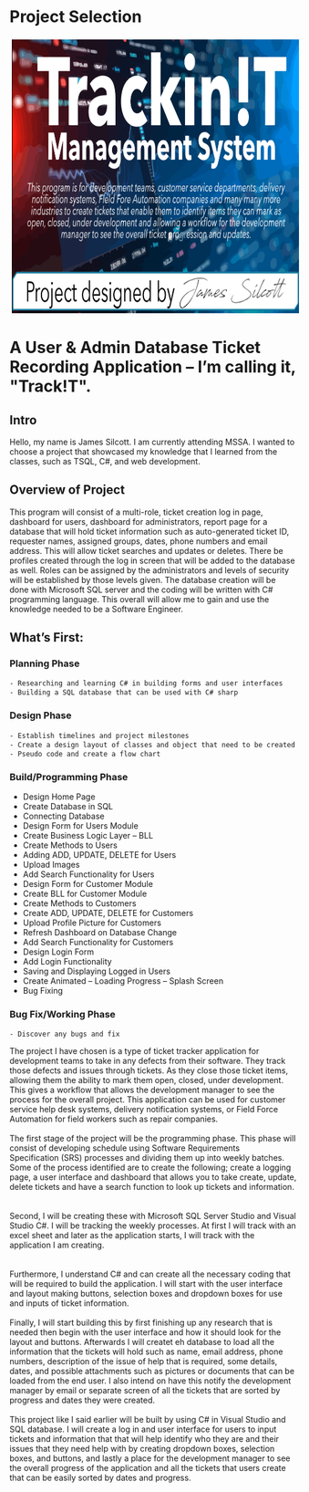 # Project Selection
<img align="Center" height="480px" width="600px" src="https://raw.githubusercontent.com/Silcott/ISTA_Project/master/myProject/Project_Track!T/Pictures/Cover.svg" alt="html" style="vertical-align:top; margin:4px"> 

# A User & Admin Database Ticket Recording Application – I’m calling it, "Track!T".

## Intro
Hello, my name is James Silcott.  I am currently attending MSSA.  I wanted to choose a project that showcased my knowledge that I learned from the classes, such as TSQL, C#, and web development.

## Overview of Project
This program will consist of a multi-role, ticket creation log in page, dashboard for users, dashboard for administrators, report page for a database that will hold ticket information such as auto-generated ticket ID, requester names, assigned groups, dates, phone numbers and email address.  This will allow ticket searches and updates or deletes.  There be profiles created through the log in screen that will be added to the database as well.  Roles can be assigned by the administrators and levels of security will be established by those levels given.  The database creation will be done with Microsoft SQL server and the coding will be written with C# programming language.  This overall will allow me to gain and use the knowledge needed to be a Software Engineer.  

## What’s First:
### Planning Phase
	- Researching and learning C# in building forms and user interfaces
	- Building a SQL database that can be used with C# sharp

### Design Phase
	- Establish timelines and project milestones
	- Create a design layout of classes and object that need to be created
	- Pseudo code and create a flow chart


### Build/Programming Phase
- Design Home Page
- Create Database in SQL
- Connecting Database
- Design Form for Users Module
- Create Business Logic Layer – BLL
- Create Methods to Users
- Adding ADD, UPDATE, DELETE for Users
- Upload Images
- Add Search Functionality for Users
- Design Form for Customer Module
- Create BLL for Customer Module
- Create Methods to Customers
- Create ADD, UPDATE, DELETE for Customers
- Upload Profile Picture for Customers
- Refresh Dashboard on Database Change
- Add Search Functionality for Customers
- Design Login Form
- Add Login Functionality
- Saving and Displaying Logged in Users
- Create Animated – Loading Progress – Splash Screen
- Bug Fixing 

### Bug Fix/Working Phase
	- Discover any bugs and fix

The project I have chosen 
is a type of ticket tracker application for development teams to take in any 
defects from their software.  They track those defects and issues through 
tickets.  As they close those ticket items, allowing them the ability to 
mark them open, closed, under development.  This gives a workflow that 
allows the development manager to see the process for the overall project. 
This application can be used for customer service help desk systems, 
delivery notification systems, or Field Force Automation for field workers 
such as repair companies. 
<br><br>The first stage of the project will be the programming phase.  This 
phase will consist of developing schedule using Software Requirements  
Specification (SRS) processes and dividing them up into weekly batches.  
Some of the process identified are to create the following; create a logging 
page, a user interface and dashboard that allows you to take create, update, 
delete tickets and have a search function to look up tickets and information.  
<br><br>Second, I will be creating these with Microsoft SQL Server Studio 
and Visual Studio C#.  I will be tracking the weekly processes.  At first I 
will track with an excel sheet and later as the application starts, I will 
track with the application I am creating.  
<br><br>Furthermore, I understand C# and can create all the necessary coding 
that will be required to build the application.  I will start with the user 
interface and layout making buttons, selection boxes and dropdown boxes for 
use and inputs of ticket information.
<br><br>Finally, I will start building this by first finishing up any 
research that is needed then begin with the user interface and how it should 
look for the layout and buttons.  Afterwards I will createt eh database to 
load all the information that the tickets will hold such as name, email 
address, phone numbers, description of the issue of help that is required, 
some details, dates, and possible attachments  such as pictures or documents 
that can be loaded from the end user.  I also intend on have this notify the 
development manager by email or separate screen of all the tickets that are 
sorted by progress and dates they were created.
<br><br>This project like I said earlier will be built by using C# in Visual 
Studio and SQL database.  I will create a log in and user interface for 
users to input tickets and information that that will help identify who they 
are and their issues that they need help with by creating dropdown boxes, 
selection boxes, and buttons, and lastly a place for the development manager 
to see the overall progress of the application and all the tickets that 
users create that can be easily sorted by dates and progress.  
</p>
